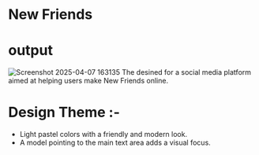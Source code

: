 # New Friends
# output
![Screenshot 2025-04-07 163135](https://github.com/user-attachments/assets/a984e8ec-bf8a-4dcf-a2ab-e9ac2ba4e2ba)
The desined for a social media platform aimed at helping users make New Friends online.

# Design Theme :-
 * Light pastel colors with a friendly and modern look.
 * A model pointing to the main text area adds a visual focus. 

